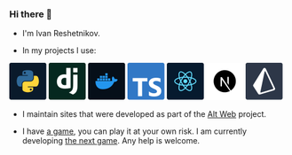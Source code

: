 ### Hi there 👋

- I'm Ivan Reshetnikov.

- In my projects I use:

![Python](icons/python.svg)
![Django](icons/django.svg)
![Docker](icons/docker.svg)
![TypeScript](icons/typescript.svg)
![React](icons/react.svg)
![Next JS](icons/next-js.svg)
![Prisma](icons/prisma.svg)

- I maintain sites that were developed as part of the [Alt Web](https://github.com/alt-web) project.

- I have [a game](https://github.com/pixeltrain/student-quest), you can play it at your own risk. I am currently developing [the next game](https://github.com/pixeltrain/btw). Any help is welcome.
